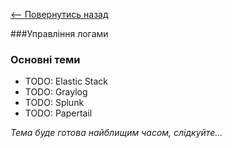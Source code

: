 [<-- Повернутись назад](index.md)

###Управління логами

### Основні теми
  - TODO: Elastic Stack
  - TODO: Graylog
  - TODO: Splunk
  - TODO: Papertail
  
*Тема буде готова найблищим часом, слідкуйте...*